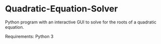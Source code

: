 # Quadratic-Equation-Solver
Python program with an interactive GUI to solve for the roots of a quadratic equation.

Requirements: Python 3
